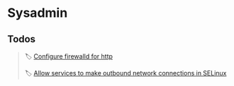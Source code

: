 # Sysadmin

## Todos
> 🏷️ [Configure firewalld for http](../rhel/config.md#configure-firewalld-for-http)
>
> 🏷️ [Allow services to make outbound network connections in SELinux](../rhel/config.md#selinux)
